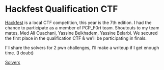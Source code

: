 # Hackfest Qualification CTF

[Hackfest](https://hackfest.tn/) is a local CTF competition, this year is the 7th edition. I had the chance to participate as a member of PCP_F0rt team. Shoutouts to my team mates, Med Ali Ouachani, Yassine Belkhadem, Yassine Belarbi. We secured the first place in the qualification CTF & we'll be participating in finals.

I'll share the solvers for 2 pwn challenges, I'll make a writeup if I get enough time. (I doubt)

[Solvers](./pwn/)